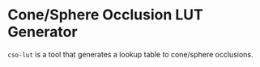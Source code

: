 # Cone/Sphere Occlusion LUT Generator

`cso-lut` is a tool that generates a lookup table to cone/sphere occlusions.
